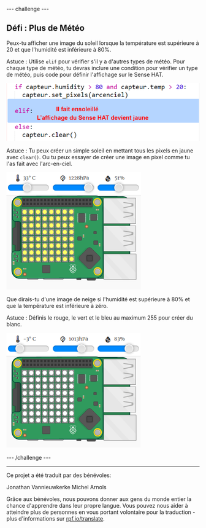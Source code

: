 --- challenge ---

## Défi : Plus de Météo

Peux-tu afficher une image du soleil lorsque la température est supérieure à 20 et que l'humidité est inférieure à 80%.

Astuce : Utilise `elif` pour vérifier s'il y a d'autres types de météo. Pour chaque type de météo, tu devras inclure une condition pour vérifier un type de météo, puis code pour définir l'affichage sur le Sense HAT.

![capture d'écran](images/rainbow-elif.png)

Astuce : Tu peux créer un simple soleil en mettant tous les pixels en jaune avec `clear()`. Ou tu peux essayer de créer une image en pixel comme tu l'as fait avec l'arc-en-ciel.

![capture d'écran](images/rainbow-sun.png)

Que dirais-tu d'une image de neige si l'humidité est supérieure à 80% et que la température est inférieure à zéro.

Astuce : Définis le rouge, le vert et le bleu au maximum 255 pour créer du blanc.

![capture d'écran](images/rainbow-snow.png)

--- /challenge ---

***

Ce projet a été traduit par des bénévoles:

Jonathan Vannieuwkerke
Michel Arnols

Grâce aux bénévoles, nous pouvons donner aux gens du monde entier la chance d'apprendre dans leur propre langue. Vous pouvez nous aider à atteindre plus de personnes en vous portant volontaire pour la traduction - plus d'informations sur [rpf.io/translate](https://rpf.io/translate).